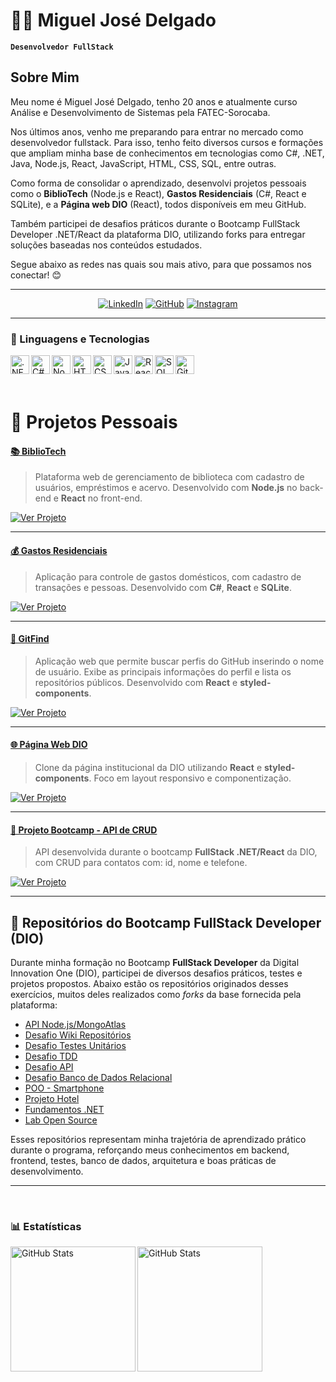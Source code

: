 # 🧑‍💻 Miguel José Delgado

**`Desenvolvedor FullStack`**

## Sobre Mim

Meu nome é Miguel José Delgado, tenho 20 anos e atualmente curso Análise e Desenvolvimento de Sistemas pela FATEC-Sorocaba. 

Nos últimos anos, venho me preparando para entrar no mercado como desenvolvedor fullstack. Para isso, tenho feito diversos cursos e formações que ampliam minha base de conhecimentos em tecnologias como C#, .NET, Java, Node.js, React, JavaScript, HTML, CSS, SQL, entre outras.

Como forma de consolidar o aprendizado, desenvolvi projetos pessoais como o **BiblioTech** (Node.js e React), **Gastos Residenciais** (C#, React e SQLite), e a **Página web DIO** (React), todos disponíveis em meu GitHub. 

Também participei de desafios práticos durante o Bootcamp FullStack Developer .NET/React da plataforma DIO, utilizando forks para entregar soluções baseadas nos conteúdos estudados.

Segue abaixo as redes nas quais sou mais ativo, para que possamos nos conectar! 😊

---

<div align="center">

[![LinkedIn](https://img.shields.io/badge/linkedin-0A66C2?style=for-the-badge&logo=linkedin&logoColor=white)](https://www.linkedin.com/in/miguel-delgado-544384339/)
[![GitHub](https://img.shields.io/badge/github-171515?style=for-the-badge&logo=github&logoColor=white)](https://github.com/MiguelJDelgado)
[![Instagram](https://img.shields.io/badge/Instagram-E4405F?style=for-the-badge&logo=Instagram&logoColor=white)](https://www.instagram.com/mig630/)

</div>


---

### 🤖 Linguagens e Tecnologias

<img 
    align="left" 
    alt=".NET" 
    title=".NET"
    width="30px" 
    src="https://cdn.jsdelivr.net/gh/devicons/devicon@latest/icons/dot-net/dot-net-original.svg" 
/>
<img 
    align="left" 
    alt="C#" 
    title="C#"
    width="30px" 
    src="https://cdn.jsdelivr.net/gh/devicons/devicon@latest/icons/csharp/csharp-original.svg" 
/>
<img 
    align="left" 
    alt="Node.js" 
    title="Node.js"
    width="30px" 
    src="https://cdn.jsdelivr.net/gh/devicons/devicon@latest/icons/nodejs/nodejs-original.svg" 
/>
<img 
    align="left" 
    alt="HTML"
    title="HTML" 
    width="30px" 
    src="https://cdn.jsdelivr.net/gh/devicons/devicon@latest/icons/html5/html5-original.svg" 
/>
<img 
    align="left" 
    alt="CSS" 
    title="CSS"
    width="30px" 
    src="https://cdn.jsdelivr.net/gh/devicons/devicon@latest/icons/css3/css3-original.svg" 
/>
<img 
    align="left" 
    alt="JavaScript" 
    title="JavaScript"
    width="30px" 
    src="https://cdn.jsdelivr.net/gh/devicons/devicon@latest/icons/javascript/javascript-original.svg" 
/>
<img 
    align="left" 
    alt="React"
    title="React" 
    width="30px" 
    src="https://cdn.jsdelivr.net/gh/devicons/devicon@latest/icons/react/react-original.svg" 
/>
<img 
    align="left" 
    alt="SQL Server" 
    title="SQL Server"
    width="30px" 
    src="https://cdn.jsdelivr.net/gh/devicons/devicon@latest/icons/microsoftsqlserver/microsoftsqlserver-plain.svg" 
/>
<img 
    align="left" 
    alt="Git" 
    title="Git"
    width="30px" 
    src="https://cdn.jsdelivr.net/gh/devicons/devicon@latest/icons/git/git-original.svg" 
/>

<br/>
<br/>
<br/>

# 🚀 Projetos Pessoais

#### [📚 BiblioTech](https://github.com/MiguelJDelgado/BiblioTech)
> Plataforma web de gerenciamento de biblioteca com cadastro de usuários, empréstimos e acervo. Desenvolvido com **Node.js** no back-end e **React** no front-end.

[![Ver Projeto](https://img.shields.io/badge/%F0%9F%94%97%20Ver%20Projeto-000?style=for-the-badge&logo=github&logoColor=white)](https://github.com/MiguelJDelgado/BiblioTech)

---

#### [💰 Gastos Residenciais](https://github.com/MiguelJDelgado/GastosResidenciais)
> Aplicação para controle de gastos domésticos, com cadastro de transações e pessoas. Desenvolvido com **C#**, **React** e **SQLite**.

[![Ver Projeto](https://img.shields.io/badge/%F0%9F%94%97%20Ver%20Projeto-000?style=for-the-badge&logo=github&logoColor=white)](https://github.com/MiguelJDelgado/GastosResidenciais)

---

#### [🔎 GitFind](https://github.com/MiguelJDelgado/GitFind)
> Aplicação web que permite buscar perfis do GitHub inserindo o nome de usuário. Exibe as principais informações do perfil e lista os repositórios públicos. Desenvolvido com **React** e **styled-components**.

[![Ver Projeto](https://img.shields.io/badge/%F0%9F%94%97%20Ver%20Projeto-000?style=for-the-badge&logo=github&logoColor=white)](https://github.com/MiguelJDelgado/GitFind)

---

#### [🌐 Página Web DIO](https://github.com/MiguelJDelgado/PaginaDIO-StyledComponents)
> Clone da página institucional da DIO utilizando **React** e **styled-components**. Foco em layout responsivo e componentização.

[![Ver Projeto](https://img.shields.io/badge/%F0%9F%94%97%20Ver%20Projeto-000?style=for-the-badge&logo=github&logoColor=white)](https://github.com/MiguelJDelgado/PaginaDIO-StyledComponents)

---

#### [📝 Projeto Bootcamp - API de CRUD](https://github.com/MiguelJDelgado/DotNet-API)
> API desenvolvida durante o bootcamp **FullStack .NET/React** da DIO, com CRUD para contatos com: id, nome e telefone.

[![Ver Projeto](https://img.shields.io/badge/%F0%9F%94%97%20Ver%20Projeto-000?style=for-the-badge&logo=github&logoColor=white)](https://github.com/MiguelJDelgado/CRUD-Contatos)

---

## 📂 Repositórios do Bootcamp FullStack Developer (DIO)

Durante minha formação no Bootcamp **FullStack Developer** da Digital Innovation One (DIO), participei de diversos desafios práticos, testes e projetos propostos. Abaixo estão os repositórios originados desses exercícios, muitos deles realizados como *forks* da base fornecida pela plataforma:

- [API Node.js/MongoAtlas](https://github.com/MiguelJDelgado/APImongoaltas.git)
- [Desafio Wiki Repositórios](https://github.com/MiguelJDelgado/Desafio-Wiki-Repositorios)
- [Desafio Testes Unitários](https://github.com/MiguelJDelgado/Desafio-TestesUnitarios)
- [Desafio TDD](https://github.com/MiguelJDelgado/Desafio-TDD)
- [Desafio API](https://github.com/MiguelJDelgado/Desafio---API)
- [Desafio Banco de Dados Relacional](https://github.com/MiguelJDelgado/Desafio-BD-Relacional)
- [POO - Smartphone](https://github.com/MiguelJDelgado/POO---Smartphone)
- [Projeto Hotel](https://github.com/MiguelJDelgado/Projeto-Hotel)
- [Fundamentos .NET](https://github.com/MiguelJDelgado/trilha-net-fundamentos-desafio)
- [Lab Open Source](https://github.com/MiguelJDelgado/dio-lab-open-source)

Esses repositórios representam minha trajetória de aprendizado prático durante o programa, reforçando meus conhecimentos em backend, frontend, testes, banco de dados, arquitetura e boas práticas de desenvolvimento.

---

<br/>

### 📊 Estatísticas

<p>
  <img 
    align="left" 
    alt="GitHub Stats" 
    height="200" 
    src="https://github-readme-stats.vercel.app/api?username=MiguelJDelgado&show_icons=true&theme=tokyonight&include_all_commits=true&locale=pt-br" 
  />

  <img 
    align="left" 
    alt="GitHub Stats" 
    height="200" 
    src="https://github-readme-stats.vercel.app/api/top-langs/?username=MiguelJDelgado&theme=tokyonight&layout=compact&custom_title=Tecnologias&langs_count=9" 
  />
</p>

